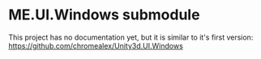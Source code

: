 # ME.UI.Windows submodule

This project has no documentation yet, but it is similar to it's first version:
https://github.com/chromealex/Unity3d.UI.Windows
